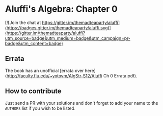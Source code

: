 # Aluffi's Algebra: Chapter 0

[![Join the chat at https://gitter.im/themadteaparty/aluffi](https://badges.gitter.im/themadteaparty/aluffi.svg)](https://gitter.im/themadteaparty/aluffi?utm_source=badge&utm_medium=badge&utm_campaign=pr-badge&utm_content=badge)

## Errata
The book has an unofficial [errata over here](http://faculty.fiu.edu/~yotovm/AlgStr-S12/Aluffi Ch 0 Errata.pdf).

## How to contribute

Just send a PR with your solutions and don't forget to add your name to the `AUTHORS` list if you wish to be listed.
